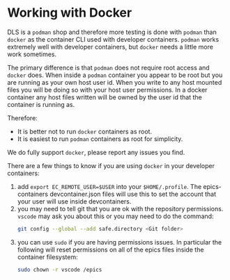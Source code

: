 Working with Docker
===================

DLS is a `podman` shop and therefore more testing is done with `podman` than `docker` as the container CLI used with developer containers. `podman` works extremely well with developer containers, but `docker` needs a little more work sometimes.

The primary difference is that `podman` does not require root access and `docker` does. When inside a `podman` container you appear to be root but you are running as your own host user id. When you write to any host mounted files you will be doing so with your host user permissions. In a docker container any host files written will be owned by the user id that the container is running as.

Therefore:
- It is better not to run `docker` containers as root.
- It is easiest to run `podman` containers as root for simplicity.

We do fully support `docker`, please report any issues you find.

There are a few things to know if you are using `docker` in your developer containers:

1. add `export EC_REMOTE_USER=$USER` into your `$HOME/.profile`. The epics-containers devcontainer.json files will use this to set the account that your user will use inside devcontainers.
1. you may need to tell git that you are ok with the repository permissions. `vscode` may ask you about this or you may need to do the command:
    ```bash
    git config --global --add safe.directory <Git folder>
    ```
1. you can use `sudo` if you are having permissions issues. In particular the following will reset permissions on all of the epics files inside the container filesystem:
    ```bash
    sudo chown -r vscode /epics
    ```
